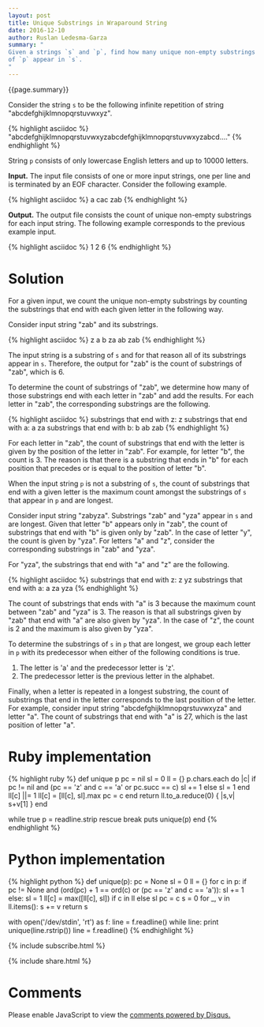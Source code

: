 ```yaml
---
layout: post
title: Unique Substrings in Wraparound String
date: 2016-12-10
author: Ruslan Ledesma-Garza
summary: "
Given a strings `s` and `p`, find how many unique non-empty substrings
of `p` appear in `s`.
"
---
```


{{page.summary}}

Consider the string `s` to be the following infinite repetition of string
"abcdefghijklmnopqrstuvwxyz".

{% highlight asciidoc %}
"abcdefghijklmnopqrstuvwxyzabcdefghijklmnopqrstuvwxyzabcd...."
{% endhighlight %}

String `p` consists of only lowercase English letters and up to 10000 letters.

**Input.**
The input file consists of one or more input strings, one per line and
is terminated by an EOF character. Consider the following example.

{% highlight asciidoc %}
a
cac
zab
{% endhighlight %}

**Output.**
The output file consists the count of unique non-empty substrings for
each input string. The following example corresponds to the previous
example input.

{% highlight asciidoc %}
1
2
6
{% endhighlight %}

# Solution

For a given input, we count the unique non-empty substrings by
counting the substrings that end with each given letter in the
following way.

Consider input string "zab" and its substrings.

{% highlight asciidoc %}
z
a
b
za
ab
zab
{% endhighlight %}

The input string is a substring of `s` and for that reason all of its
substrings appear in `s`. Therefore, the output for "zab" is the count
of substrings of "zab", which is 6.

To determine the count of substrings of "zab", we determine how many
of those substrings end with each letter in "zab" and add the
results.
For each letter in "zab", the corresponding substrings are the
following.

{% highlight asciidoc %}
substrings that end with z:
  z
substrings that end with a:
  a
  za
substrings that end with b:
  b
  ab
  zab
{% endhighlight %}

For each letter in "zab", the count of substrings that end with the
letter is given by the position of the letter in "zab". For example,
for letter "b", the count is 3.
The reason is that there is a substring that ends in "b" for each
position that precedes or is equal to the position of letter "b".

When the input string `p` is not a substring of `s`, the count of
substrings that end with a given letter is the maximum count amongst
the substrings of `s` that appear in `p` and are longest.

Consider input string "zabyza".
Substrings "zab" and "yza" appear in `s` and are longest.
Given that letter "b" appears only in "zab", the count of substrings
that end with "b" is given only by "zab".
In the case of letter "y", the count is given by "yza".
For letters "a" and "z", consider the corresponding substrings in
"zab" and "yza".

For "yza", the substrings that end with "a" and "z" are the
following.

{% highlight asciidoc %}
substrings that end with z:
  z
  yz
substrings that end with a:
  a
  za
  yza
{% endhighlight %}

The count of substrings that ends with "a" is 3 because the maximum
count between "zab" and "yza" is 3.
The reason is that all substrings given by "zab" that end with "a" are
also given by "yza".
In the case of "z", the count is 2 and the maximum is also given by "yza".

To determine the substrings of `s` in `p` that are longest, we
group each letter in `p` with its predecessor when either of the
following conditions is true.

1. The letter is 'a' and the predecessor letter is 'z'.
2. The predecessor letter is the previous letter in the alphabet.

Finally, when a letter is repeated in a longest substring, the count
of substrings that end in the letter corresponds to the last position
of the letter. For example, consider input string
"abcdefghijklmnopqrstuvwxyza" and letter "a". The count of substrings
that end with "a" is 27, which is the last position of letter "a".

# Ruby implementation

{% highlight ruby %}
def unique p
  pc = nil
  sl = 0
  ll = {}
  p.chars.each do |c|
    if pc != nil and (pc == 'z' and c == 'a' or pc.succ == c)
      sl += 1
    else
      sl = 1
    end
    ll[c] ||= 1
    ll[c] = [ll[c], sl].max
    pc = c
  end
  return ll.to_a.reduce(0) { |s,v| s+v[1] }
end

while true
  p = readline.strip rescue break
  puts unique(p)
end
{% endhighlight %}

# Python implementation

{% highlight python %}
def unique(p):
  pc = None
  sl = 0
  ll = {}
  for c in p:
    if pc != None and (ord(pc) + 1 == ord(c) or (pc == 'z' and c == 'a')):
      sl += 1
    else:
      sl = 1
    ll[c] = max([ll[c], sl]) if c in ll else sl
    pc = c
  s = 0
  for _, v in ll.items():
      s += v
  return s

with open('/dev/stdin', 'rt') as f:
  line = f.readline()
  while line:
    print unique(line.rstrip())
    line = f.readline()
{% endhighlight %}


{% include subscribe.html %}

{% include share.html %}

# Comments

<div id="disqus_thread"></div>
<script>
    /**
     *  RECOMMENDED CONFIGURATION VARIABLES: EDIT AND UNCOMMENT THE SECTION BELOW TO INSERT DYNAMIC VALUES FROM YOUR PLATFORM OR CMS.
     *  LEARN WHY DEFINING THESE VARIABLES IS IMPORTANT: https://disqus.com/admin/universalcode/#configuration-variables
     */
    var disqus_config = function () {
        this.page.url = 'http://ruslanledesma.com/2016/12/10/unique-substrings-in-wraparound-string.html';  // Replace PAGE_URL with your page's canonical URL variable
        this.page.identifier = '2016-12-10-unique-substrings-in-wraparound-string'; // Replace PAGE_IDENTIFIER with your page's unique identifier variable
    };
    (function() {  // DON'T EDIT BELOW THIS LINE
        var d = document, s = d.createElement('script');

        s.src = '//definecode.disqus.com/embed.js';

        s.setAttribute('data-timestamp', +new Date());
        (d.head || d.body).appendChild(s);
    })();
</script>
<noscript>Please enable JavaScript to view the <a
        href="https://disqus.com/?ref_noscript"
        rel="nofollow">comments powered by Disqus.</a></noscript>
